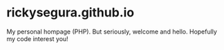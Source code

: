 # rickysegura.github.io

My personal hompage (PHP). But seriously, welcome and hello. Hopefully my code interest you!
